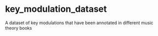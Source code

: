 # key_modulation_dataset
A dataset of key modulations that have been annotated in different music theory books
